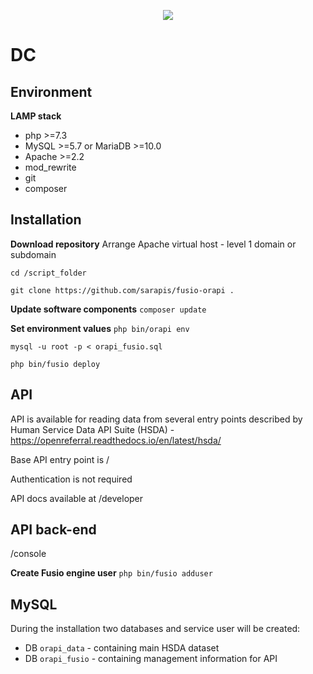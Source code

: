 <p align="center">
    <a href="http://api.dc.openreferral.org/socialServicesApp/search.php" target="_blank"><img src="https://pruvn.co/wp-content/uploads/2020/07/Pruvn-logo2-01-2048x2048.png"></a>
</p>

# DC

## Environment

**LAMP stack**
*	php >=7.3
*	MySQL >=5.7 or MariaDB >=10.0
*	Apache >=2.2
*	mod_rewrite
*	git
*	composer


## Installation

**Download repository**
Arrange Apache virtual host - level 1 domain or subdomain

`cd /script_folder`

`git clone https://github.com/sarapis/fusio-orapi .`

**Update software components**
`composer update`

**Set environment values**
`php bin/orapi env`

`mysql -u root -p < orapi_fusio.sql`

`php bin/fusio deploy`



## API

API is available for reading data from several entry points described by Human Service Data API Suite (HSDA) - https://openreferral.readthedocs.io/en/latest/hsda/

Base API entry point is /

Authentication is not required



API docs available at /developer


## API back-end

/console

**Create Fusio engine user**
`php bin/fusio adduser`



## MySQL

During the installation two databases and service user will be created:
* DB `orapi_data` - containing main HSDA dataset
* DB `orapi_fusio` - containing management information for API
